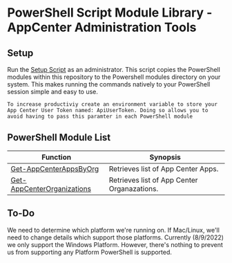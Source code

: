 # PowerShell Script Module Library - AppCenter Administration Tools

## Setup
Run the [Setup Script](/Setup.ps1) as an administrator. This script copies the PowerShell modules within this repository to the Powershell modules directory on your system. This makes running the commands natively to your PowerShell session simple and easy to use. 

``` To increase productiviy create an environment variable to store your App Center User Token named: ApiUserToken. Doing so allows you to avoid having to pass this paramter in each PowerShell module ```

## PowerShell Module List
| Function | Synopsis |
|----------|----------|
| [Get-AppCenterAppsByOrg](/Get-AppCenterAppsByOrg.psm1) | Retrieves list of App Center Apps. |
|[Get-AppCenterOrganizations](/Get-AppCenterOrganizations.psm1) |Retrieves list of App Center Organazations.
## To-Do
We need to determine which platform we're running on. If Mac/Linux, we'll need to change details which support those platforms. Currently (8/9/2022) we only support the Windows Platform. However, there's nothing to prevent us from supporting any Platform PowerShell is supported.